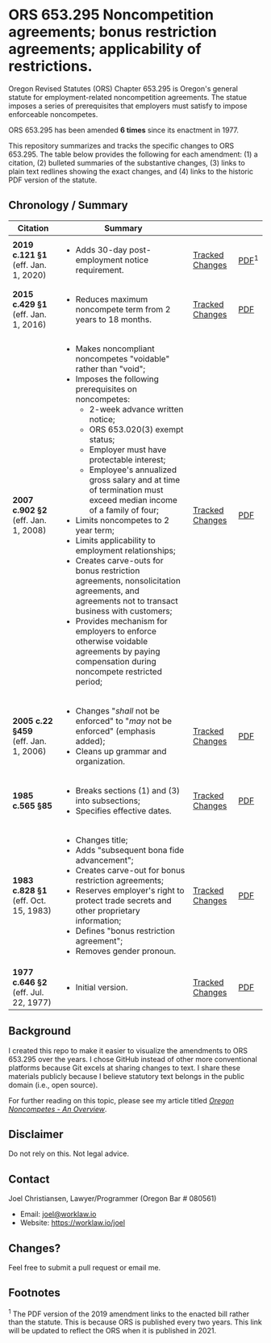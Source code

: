 # ORS 653.295 Noncompetition agreements; bonus restriction agreements; applicability of restrictions.

Oregon Revised Statutes (ORS) Chapter 653.295 is Oregon's general statute for employment-related noncompetition agreements. The statue imposes a series of prerequisites that employers must satisfy to impose enforceable noncompetes.

ORS 653.295 has been amended **6 times** since its enactment in 1977.

This repository summarizes and tracks the specific changes to ORS 653.295. The table below provides the following for each amendment: (1) a citation, (2) bulleted summaries of the substantive changes, (3) links to plain text redlines showing the exact changes, and (4) links to the historic PDF version of the statute.

## Chronology / Summary

| Citation           |  Summary |  |  |
|----------------------|-----|---|------------|
| **2019 c.121 §1**<br />(eff. Jan. 1, 2020) | <ul><li>Adds 30-day post-employment notice requirement.</li></ul> | [Tracked Changes](https://github.com/jwchristiansen/ors653.295/commit/dca1664e88069b74dd3b5c127ed61a890a29c505#diff-09f428f234955ac40aebe0765aed8f5c) | [PDF](https://github.com/jwchristiansen/ors653.295/blob/master/pdf/2019.pdf)<sup>1</sup> |
| **2015 c.429 §1** (eff. Jan. 1, 2016) | <ul><li>Reduces maximum noncompete term from 2 years to 18 months.</li></ul> | [Tracked Changes](https://github.com/jwchristiansen/ors653.295/commit/e43e90d0459c6143892f73b357bc75da94dda2cc#diff-09f428f234955ac40aebe0765aed8f5c) | [PDF](https://github.com/jwchristiansen/ors653.295/blob/master/pdf/2015.pdf) |
| **2007 c.902 §2**<br />(eff. Jan. 1, 2008) | <ul><li>Makes noncompliant noncompetes "voidable" rather than "void";</li><li>Imposes the following prerequisites on noncompetes:<ul><li>2-week advance written notice;</li><li> ORS 653.020(3) exempt status;</li><li>Employer must have protectable interest;</li><li>Employee's annualized gross salary and at time of termination must exceed median income of a family of four;</li></ul><li>Limits noncompetes to 2 year term;</li><li>Limits applicability to employment relationships;</li><li>Creates carve-outs for bonus restriction agreements, nonsolicitation agreements, and agreements not to transact business with customers;</li><li>Provides mechanism for employers to enforce otherwise voidable agreements by paying compensation during noncompete restricted period;</li><ul> | [Tracked Changes](https://github.com/jwchristiansen/ors653.295/commit/3039040938cbf634e0006f1b3e00c1d61488d7eb#diff-09f428f234955ac40aebe0765aed8f5c) | [PDF](https://github.com/jwchristiansen/ors653.295/blob/master/pdf/2007.pdf) |
| **2005 c.22 §459**<br />(eff. Jan. 1, 2006)| <ul><li>Changes "*shall* not be enforced" to "*may* not be enforced" (emphasis added);</li><li>Cleans up grammar and organization.</li></ul> | [Tracked Changes](https://github.com/jwchristiansen/ors653.295/commit/0af453605631b05bab55c3bb688c0f3374f956d5#diff-09f428f234955ac40aebe0765aed8f5c) | [PDF](https://github.com/jwchristiansen/ors653.295/blob/master/pdf/2005.pdf) |
| **1985 c.565 §85** | <ul><li>Breaks sections (1) and (3) into subsections;</li><li>Specifies effective dates.</li></ul> | [Tracked Changes](https://github.com/jwchristiansen/ors653.295/commit/e8c1426cc0c234fd6f323fdb1ea8e8ab12cd5580#diff-09f428f234955ac40aebe0765aed8f5c) | [PDF](https://github.com/jwchristiansen/ors653.295/blob/master/pdf/1985.pdf) |
| **1983 c.828 §1**<br />(eff. Oct. 15, 1983)  | <ul><li>Changes title;</li><li>Adds "subsequent bona fide advancement";</li><li>Creates carve-out for bonus restriction agreements;</li><li>Reserves employer's right to protect trade secrets and other proprietary information;</li><li>Defines "bonus restriction agreement";</li><li>Removes gender pronoun.</li></ul> | [Tracked Changes](https://github.com/jwchristiansen/ors653.295/commit/461d0f231c4b4dfaea3157530230b9fc818ba661#diff-09f428f234955ac40aebe0765aed8f5c) | [PDF](https://github.com/jwchristiansen/ors653.295/blob/master/pdf/1983.pdf) |
| **1977 c.646 §2**<br />(eff. Jul. 22, 1977) | <ul><li>Initial version.</li></ul> | [Tracked Changes](https://github.com/jwchristiansen/ors653.295/commit/14780675d95f1b99ad397a02915db3887ff98719#diff-09f428f234955ac40aebe0765aed8f5c) | [PDF](https://github.com/jwchristiansen/ors653.295/blob/master/pdf/1977.pdf) |

## Background

 I created this repo to make it easier to visualize the amendments to ORS 653.295 over the years. I chose GitHub instead of other more conventional platforms because Git excels at sharing changes to text. I share these materials publicly because I believe statutory text belongs in the public domain (i.e., open source).

 For further reading on this topic, please see my article titled [*Oregon Noncompetes - An Overview*](https://worklaw.io/oregon-noncompetition-agreements).

## Disclaimer

Do not rely on this. Not legal advice.

## Contact

Joel Christiansen, Lawyer/Programmer (Oregon Bar # 080561)
- Email: joel@worklaw.io
- Website: https://worklaw.io/joel

## Changes?

Feel free to submit a pull request or email me.

## Footnotes

<sup>1</sup> The PDF version of the 2019 amendment links to the enacted bill rather than the statute. This is because ORS is published every two years. This link will be updated to reflect the ORS when it is published in 2021.
